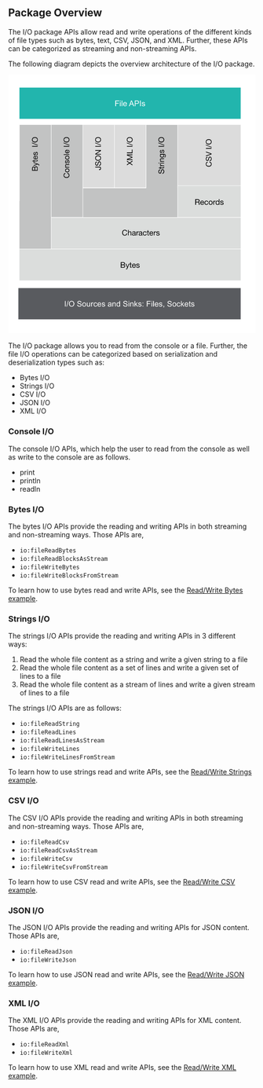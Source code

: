 ## Package Overview

The I/O package APIs allow read and write operations of the different kinds of file types such as bytes, text, CSV, JSON, and XML.
Further, these APIs can be categorized as streaming and non-streaming APIs.

The following diagram depicts the overview architecture of the I/O package.

![architecture](./resources/package-architecture.svg)

The I/O package allows you to read from the console or a file. 
Further, the file I/O operations can be categorized based on serialization and deserialization types such as:
- Bytes I/O
- Strings I/O
- CSV I/O
- JSON I/O
- XML I/O


### Console I/O
The console I/O APIs, which help the user to read from the console as well as write to the console are as follows.
- print
- println
- readln

### Bytes I/O
The bytes I/O APIs provide the reading and writing APIs in both streaming and non-streaming ways. Those APIs are,
- `io:fileReadBytes`
- `io:fileReadBlocksAsStream`
- `io:fileWriteBytes`
- `io:fileWriteBlocksFromStream`

To learn how to use bytes read and write APIs, see the [Read/Write Bytes example](https://ballerina.io/learn/by-example/bytes-io.html).

### Strings I/O
The strings I/O APIs provide the reading and writing APIs in 3 different ways:
1. Read the whole file content as a string and write a given string to a file
1. Read the whole file content as a set of lines and write a given set of lines to a file
1. Read the whole file content as a stream of lines and write a given stream of lines to a file

The strings I/O APIs are as follows:
- `io:fileReadString`
- `io:fileReadLines`
- `io:fileReadLinesAsStream`
- `io:fileWriteLines`
- `io:fileWriteLinesFromStream`

To learn how to use strings read and write APIs, see the  [Read/Write Strings example](https://ballerina.io/learn/by-example/strings-io.html).

### CSV I/O
The CSV I/O APIs provide the reading and writing APIs in both streaming and non-streaming ways. Those APIs are,
- `io:fileReadCsv`
- `io:fileReadCsvAsStream`
- `io:fileWriteCsv`
- `io:fileWriteCsvFromStream`

To learn how to use CSV read and write APIs, see the [Read/Write CSV example](https://ballerina.io/learn/by-example/csv-io.html).

### JSON I/O
The JSON I/O APIs provide the reading and writing APIs for JSON content. Those APIs are,
- `io:fileReadJson`
- `io:fileWriteJson`

To learn how to use JSON read and write APIs, see the [Read/Write JSON example](https://ballerina.io/learn/by-example/json-io.html).

### XML I/O
The XML I/O APIs provide the reading and writing APIs for XML content. Those APIs are,
- `io:fileReadXml`
- `io:fileWriteXml`

To learn how to use XML read and write APIs, see the [Read/Write XML example](https://ballerina.io/learn/by-example/json-io.html).
